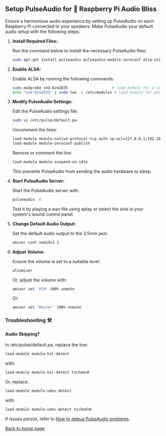 ## Setup PulseAudio for 🎵 Raspberry Pi Audio Bliss

Ensure a harmonious audio experience by setting up PulseAudio on each Raspberry Pi connected to your speakers. Make PulseAudio your default audio setup with the following steps:

1. **Install Required Files:**
   
   Run the command below to install the necessary PulseAudio files:

   ```bash
   sudo apt-get install pulseaudio pulseaudio-module-zeroconf alsa-utils avahi-daemon -y
   ```

2. **Enable ALSA:**
   
   Enable ALSA by running the following commands:

   ```bash
   sudo modprobe snd-bcm2835                    # load module for a single boot
   echo "snd-bcm2835" | sudo tee -a /etc/modules # load module for persistence
   ```

3. **Modify PulseAudio Settings:**
   
   Edit the PulseAudio settings file:

   ```bash
   sudo vi /etc/pulse/default.pa
   ```

   Uncomment the lines:

   ```bash
   load-module module-native-protocol-tcp auth-ip-acl=127.0.0.1;192.168.0.0/16
   load-module module-zeroconf-publish
   ```

   Remove or comment the line:

   ```bash
   load-module module-suspend-on-idle
   ```

   This prevents PulseAudio from sending the audio hardware to sleep.

4. **Start PulseAudio Server:**
   
   Start the PulseAudio server with:

   ```bash
   pulseaudio -D
   ```

   Test it by playing a wav file using aplay or select the sink in your system's sound control panel.

5. **Change Default Audio Output:**
   
   Set the default audio output to the 3.5mm jack:

   ```bash
   amixer cset numid=3 1
   ```

6. **Adjust Volume:**
   
   Ensure the volume is set to a suitable level:

   ```bash
   alsamixer
   ```

   Or, adjust the volume with:

   ```bash
   amixer set 'PCM' 100% unmute
   ```

   Or:

   ```bash
   amixer set 'Master' 100% unmute
   ```

### Troubleshooting 🛠️

#### Audio Skipping?

In /etc/pulse/default.pa, replace the line:

```bash
load-module module-hal-detect
```

with:

```bash
load-module module-hal-detect tsched=0 
```

Or, replace:

```bash
load-module module-udev-detect
```

with:

```bash
load-module module-udev-detect tsched=0 
```

If issues persist, refer to [How to debug PulseAudio problems](https://fedoraproject.org/wiki/How_to_debug_PulseAudio_problems).

[Back to home page](https://github.com/footcricket05/EchoLink)

